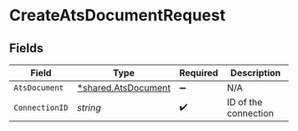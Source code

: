 # CreateAtsDocumentRequest


## Fields

| Field                                                     | Type                                                      | Required                                                  | Description                                               |
| --------------------------------------------------------- | --------------------------------------------------------- | --------------------------------------------------------- | --------------------------------------------------------- |
| `AtsDocument`                                             | [*shared.AtsDocument](../../models/shared/atsdocument.md) | :heavy_minus_sign:                                        | N/A                                                       |
| `ConnectionID`                                            | *string*                                                  | :heavy_check_mark:                                        | ID of the connection                                      |